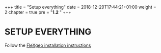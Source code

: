 +++
title = "Setup everything"
date = 2018-12-29T17:44:21+01:00
weight = 2
chapter = true
pre = "<b>1.2 </b>"
+++

# SETUP EVERYTHING

Follow the [FleXgeo installation instructions](../../installation/)
